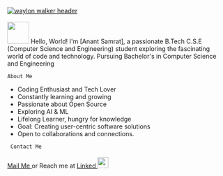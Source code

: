 [![waylon walker header](https://github.com/VARhimank/VARhimank/blob/main/header.gif)](https://www.linkedin.com/in/anant-samrat-bb3b9b247)
<br><br>
<img src="https://blog.joypixels.com/content/images/2019/06/waving_hand_sign_1024.gif" style="height:50px; width :50px"> Hello, World! I'm [Anant Samrat], a passionate B.Tech C.S.E (Computer Science and Engineering) student exploring the fascinating world of code and technology. 
Pursuing Bachelor's in Computer Science and Engineering

```About Me```
- Coding Enthusiast and Tech Lover
- Constantly learning and growing
- Passionate about Open Source
- Exploring AI & ML
- Lifelong Learner, hungry for knowledge
- Goal: Creating user-centric software solutions
- Open to collaborations and connections.

``` Contact Me```
<br><br>
<a href="malito:anantsamrat8@gmail.com"> Mail Me </a>  or Reach me at <a href="https://www.linkedin.com/in/anant-samrat-bb3b9b247">Linked <img src="https://imgs.search.brave.com/Q1gBYtkvkaPWxBytdprb6QIzSl3-zcuWA8wviyxISh4/rs:fit:500:0:0/g:ce/aHR0cDovL2NsaXBh/cnQtbGlicmFyeS5j/b20vaW1hZ2VfZ2Fs/bGVyeTIvTGlua2Vk/aW4tUE5HLUhELnBu/Zw" style="height:25px; width:25px"></a>



<br>

